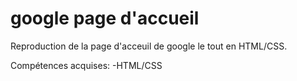 # google page d'accueil
Reproduction de la page d'acceuil de google le tout en HTML/CSS.

  Compétences acquises:
    -HTML/CSS
